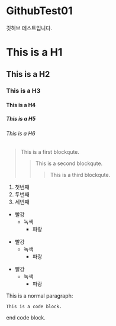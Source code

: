 # GithubTest01
깃허브 테스트입니다.

# This is a H1
## This is a H2
### This is a H3
#### This is a H4
##### This is a H5
###### This is a H6



> This is a first blockqute.
>	> This is a second blockqute.
>	>	> This is a third blockqute.


1. 첫번째
2. 두번째
3. 세번째


* 빨강
  * 녹색
    * 파랑

+ 빨강
  + 녹색
    + 파랑

- 빨강
  - 녹색
    - 파랑


This is a normal paragraph:

    This is a code block.  
    
end code block.
